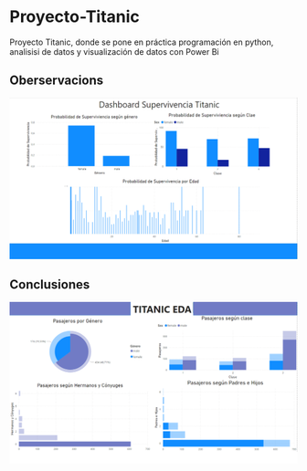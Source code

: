 # Proyecto-Titanic
Proyecto Titanic, donde se pone en práctica programación en python, analisisi de datos y visualización de datos con Power Bi 
## Oberservacions
![Observaciones](ConclusionesSupervivenciaTitanic.png)

## Conclusiones 
![conclusiones](TitaniObservaciones.png)
